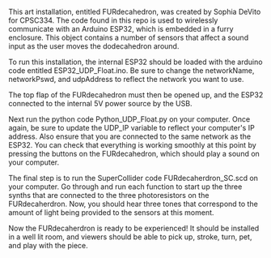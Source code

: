 This art installation, entitled FURdecahedron, was created by Sophia DeVito for CPSC334. The code found in this repo is used to wirelessly communicate with an Arduino ESP32, which is embedded in a furry enclosure. This object contains a number of sensors that affect a sound input as the user moves the dodecahedron around.

To run this installation, the internal ESP32 should be loaded with the arduino code entitled ESP32_UDP_Float.ino. Be sure to change the networkName, networkPswd, and udpAddress to reflect the network you want to use.

The top flap of the FURdecahedron must then be opened up, and the ESP32 connected to the internal 5V power source by the USB.

Next run the python code Python_UDP_Float.py on your computer. Once again, be sure to update the UDP_IP variable to reflect your computer's IP address. Also ensure that you are connected to the same network as the ESP32. You can check that everything is working smoothly at this point by pressing the buttons on the FURdecahedron, which should play a sound on your computer.

The final step is to run the SuperCollider code FURdecaherdron_SC.scd on your computer. Go through and run each function to start up the three synths that are connected to the three photoresistors on the FURdecaherdron. Now, you should hear three tones that correspond to the amount of light being provided to the sensors at this moment.

Now the FURdecaherdron is ready to be experienced! It should be installed in a well lit room, and viewers should be able to pick up, stroke, turn, pet, and play with the piece.
